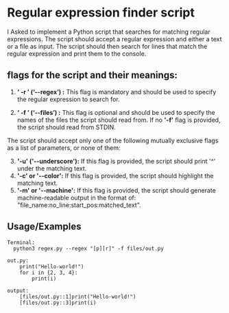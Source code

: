 # Regular expression finder script

I Asked to implement a Python script that searches for matching regular expressions. The script should accept a regular expression and either a text or a file as input. The script should then search for lines that match the regular expression and print them to the console.

## flags for the script and their meanings:
1. **‘ -r ’ (‘--regex’) :**  This flag is mandatory and should be used to specify the regular expression to search for.  

2. **‘ -f ’ (‘--files’) :** This flag is optional and should be   used to specify the names of the files the script should   read from.
If no **'-f'** flag is provided, the script should read from STDIN.  

The script should accept only one of the following mutually exclusive flags as a list of parameters, or none of them:  

3.  **'-u' ('--underscore'):** If this flag is provided, the script should print '^' under the matching text.  
4.  **'-c' or '--color':** If this flag is provided, the script should highlight the matching text.  
5. **'-m' or '--machine':** If this flag is provided, the script should generate machine-readable output in the format of:
 "file_name:no_line:start_pos:matched_text".  
 
## Usage/Examples

```shell
Terminal:
  python3 regex.py --regex "[p][r]" -f files/out.py
```

```python3
out.py:
    print("Hello-world!")
    for i in {2, 3, 4}:
        print(i)
```
```shell
output:
    [files/out.py::1]print("Hello-world!")
    [files/out.py::3]print(i)
```
